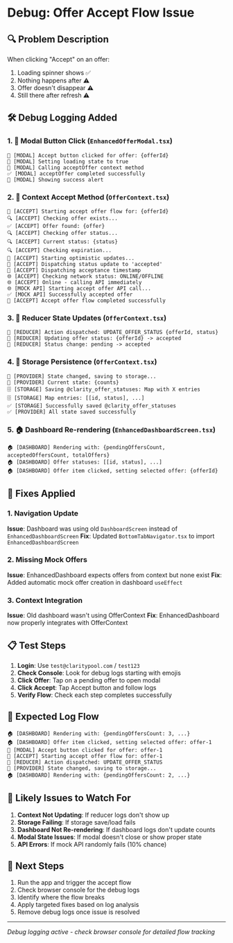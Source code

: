 # Debug: Offer Accept Flow Issue

## 🔍 Problem Description
When clicking "Accept" on an offer:
1. Loading spinner shows ✅
2. Nothing happens after ⚠️
3. Offer doesn't disappear ⚠️
4. Still there after refresh ⚠️

## 🛠️ Debug Logging Added

### 1. 🔘 Modal Button Click (`EnhancedOfferModal.tsx`)
```
🔘 [MODAL] Accept button clicked for offer: {offerId}
🔘 [MODAL] Setting loading state to true
🔘 [MODAL] Calling acceptOffer context method
✅ [MODAL] acceptOffer completed successfully
🔘 [MODAL] Showing success alert
```

### 2. 🎯 Context Accept Method (`OfferContext.tsx`)
```
🎯 [ACCEPT] Starting accept offer flow for: {offerId}
🔍 [ACCEPT] Checking offer exists...
✅ [ACCEPT] Offer found: {offer}
🔍 [ACCEPT] Checking offer status...
🔍 [ACCEPT] Current status: {status}
🔍 [ACCEPT] Checking expiration...
🚀 [ACCEPT] Starting optimistic updates...
🚀 [ACCEPT] Dispatching status update to 'accepted'
🚀 [ACCEPT] Dispatching acceptance timestamp
🌐 [ACCEPT] Checking network status: ONLINE/OFFLINE
🌐 [ACCEPT] Online - calling API immediately
🌐 [MOCK API] Starting accept offer API call...
✅ [MOCK API] Successfully accepted offer
🎉 [ACCEPT] Accept offer flow completed successfully
```

### 3. 🔄 Reducer State Updates (`OfferContext.tsx`)
```
🔄 [REDUCER] Action dispatched: UPDATE_OFFER_STATUS {offerId, status}
🔄 [REDUCER] Updating offer status: {offerId} -> accepted
🔄 [REDUCER] Status change: pending -> accepted
```

### 4. 💾 Storage Persistence (`OfferContext.tsx`)
```
💾 [PROVIDER] State changed, saving to storage...
💾 [PROVIDER] Current state: {counts}
🗄️ [STORAGE] Saving @clarity_offer_statuses: Map with X entries
🗄️ [STORAGE] Map entries: [[id, status], ...]
✅ [STORAGE] Successfully saved @clarity_offer_statuses
✅ [PROVIDER] All state saved successfully
```

### 5. 🏠 Dashboard Re-rendering (`EnhancedDashboardScreen.tsx`)
```
🏠 [DASHBOARD] Rendering with: {pendingOffersCount, acceptedOffersCount, totalOffers}
🏠 [DASHBOARD] Offer statuses: [[id, status], ...]
🏠 [DASHBOARD] Offer item clicked, setting selected offer: {offerId}
```

## 🔧 Fixes Applied

### 1. Navigation Update
**Issue**: Dashboard was using old `DashboardScreen` instead of `EnhancedDashboardScreen`
**Fix**: Updated `BottomTabNavigator.tsx` to import `EnhancedDashboardScreen`

### 2. Missing Mock Offers
**Issue**: EnhancedDashboard expects offers from context but none exist
**Fix**: Added automatic mock offer creation in dashboard `useEffect`

### 3. Context Integration
**Issue**: Old dashboard wasn't using OfferContext
**Fix**: EnhancedDashboard now properly integrates with OfferContext

## 📋 Test Steps

1. **Login**: Use `test@claritypool.com` / `test123`
2. **Check Console**: Look for debug logs starting with emojis
3. **Click Offer**: Tap on a pending offer to open modal
4. **Click Accept**: Tap Accept button and follow logs
5. **Verify Flow**: Check each step completes successfully

## 🎯 Expected Log Flow

```
🏠 [DASHBOARD] Rendering with: {pendingOffersCount: 3, ...}
🏠 [DASHBOARD] Offer item clicked, setting selected offer: offer-1
🔘 [MODAL] Accept button clicked for offer: offer-1
🎯 [ACCEPT] Starting accept offer flow for: offer-1
🔄 [REDUCER] Action dispatched: UPDATE_OFFER_STATUS
💾 [PROVIDER] State changed, saving to storage...
🏠 [DASHBOARD] Rendering with: {pendingOffersCount: 2, ...}
```

## 🐛 Likely Issues to Watch For

1. **Context Not Updating**: If reducer logs don't show up
2. **Storage Failing**: If storage save/load fails
3. **Dashboard Not Re-rendering**: If dashboard logs don't update counts
4. **Modal State Issues**: If modal doesn't close or show proper state
5. **API Errors**: If mock API randomly fails (10% chance)

## 🚀 Next Steps

1. Run the app and trigger the accept flow
2. Check browser console for the debug logs
3. Identify where the flow breaks
4. Apply targeted fixes based on log analysis
5. Remove debug logs once issue is resolved

---

*Debug logging active - check browser console for detailed flow tracking*
